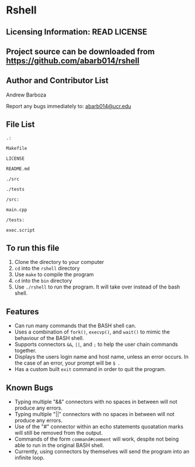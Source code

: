 Rshell
===

Licensing Information: READ LICENSE
---
Project source can be downloaded from https://github.com/abarb014/rshell
---

Author and Contributor List
---
Andrew Barboza

Report any bugs immediately to: abarb014@ucr.edu

File List
---
```
.:

Makefile

LICENSE

README.md

./src

./tests

```

```
/src:

main.cpp
```

```
/tests:

exec.script
```

To run this file
---
1. Clone the directory to your computer
2. `cd` into the `rshell` directory
3. Use `make` to compile the program
4. `cd` into the `bin` directory
5. Use `./rshell` to run the program. It will take over instead of the bash shell.

Features
---
* Can run many commands that the BASH shell can.
* Uses a combination of `fork()`, `execvp()`, and `wait()` to mimic the behaviour of the BASH shell.
* Supports connectors `&&`, `||`, and `;` to help the user chain commands together.
* Displays the users login name and host name, unless an error occurs. In the case of an error, your prompt will be `$ `.
* Has a custom built `exit` command in order to quit the program.

Known Bugs
---
* Typing multiple "&&" connectors with no spaces in between will not produce any errors.
* Typing multiple "||" connectors with no spaces in between will not produce any errors.
* Use of the "#" connector within an echo statements quoatation marks will still be removed from the output.
* Commands of the form `command#comment` will work, despite not being able to run in the original BASH shell.
* Currently, using connectors by themselves will send the program into an infinite loop.
